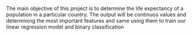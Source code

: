 The main objective of this project is to determine the life expectancy of a population in a particular country. The output will be continuos values and determining the most important features and same using them to train our linear regression model and binary classification
